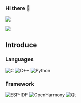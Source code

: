 ### Hi there 👋

![](https://github-readme-stats.vercel.app/api?username=TritiumXs&include_all_commits=true&count_private-true&custom_title=TritiumXs'%20GitHub%20Stats&line_height=30&show_icons=true&hide_border=true&bg_color=192133&title_color=efb752&icon_color=efb752&text_color=70bed9)

![](https://github-readme-stats.vercel.app/api/top-langs/?username=TritiumXs)

## Introduce
### Languages
![C](https://img.shields.io/badge/-C-192133?style=plastic&logo=c&logoColor=white&color=blue)
![C++](https://img.shields.io/badge/-C++-192133?style=plastic&logo=cplusplus&logoColor=snow&color=blue)
![Python](https://img.shields.io/badge/-Python-192133?style=plastic&logo=python&logoColor=snow&color=blue)

### Framework
![ESP-IDF](https://img.shields.io/badge/-ESP--IDF-192133?style=plastic&logo=espressif&logoColor=snow&color=blue)
![OpenHarmony](https://img.shields.io/badge/-OpenHarmony-192133?style=plastic&logo=harmonyos&logoColor=snow&color=blue)
![Qt](https://img.shields.io/badge/-Qt-192133?style=plastic&logo=qt&logoColor=snow&color=blue)

<!--
**TritiumXs/TritiumXs** is a ✨ _special_ ✨ repository because its `README.md` (this file) appears on your GitHub profile.

Here are some ideas to get you started:

- 🔭 I’m currently working on ...
- 🌱 I’m currently learning ...
- 👯 I’m looking to collaborate on ...
- 🤔 I’m looking for help with ...
- 💬 Ask me about ...
- 📫 How to reach me: ...
- 😄 Pronouns: ...
- ⚡ Fun fact: ...
-->
